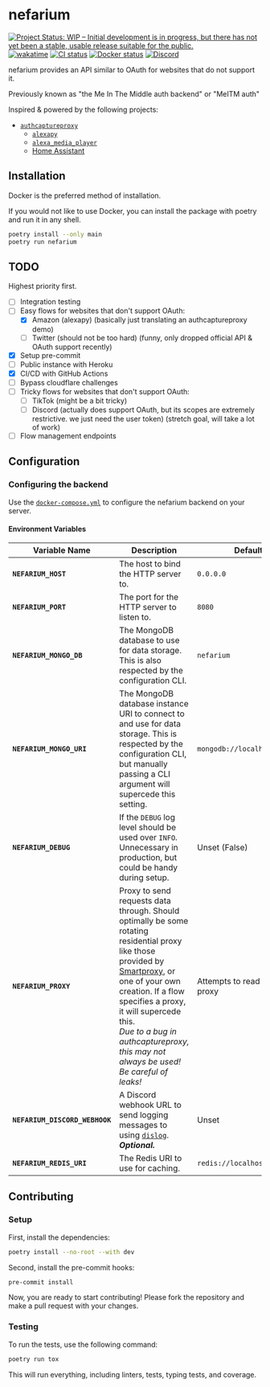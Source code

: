 # nefarium

[![Project Status: WIP – Initial development is in progress, but there has not yet been a stable, usable release suitable for the public.](https://www.repostatus.org/badges/latest/wip.svg)](https://www.repostatus.org/#wip)
[![wakatime](https://wakatime.com/badge/github/regulad/nefarium.svg)](https://wakatime.com/badge/github/regulad/nefarium)
[![CI status](https://github.com/nefarium/nefarium/actions/workflows/ci.yml/badge.svg)](https://github.com/nefarium/nefarium/actions/workflows/ci.yml)
[![Docker status](https://github.com/nefarium/nefarium/actions/workflows/docker-publish.yml/badge.svg)](https://github.com/nefarium/nefarium/actions/workflows/docker-publish.yml)
[![Discord](https://img.shields.io/discord/1071033007663751179?logo=discord)](https://discord.gg/vPvcNb9RNx)

nefarium provides an API similar to OAuth for websites that do not support it.

Previously known as "the Me In The Middle auth backend" or "MeITM auth"

Inspired & powered by the following projects:

* [`authcaptureproxy`](https://pypi.org/project/authcaptureproxy/)
  * [`alexapy`](https://pypi.org/project/alexapy/)
  * [`alexa_media_player`](https://github.com/custom-components/alexa_media_player)
  * [Home Assistant](https://www.home-assistant.io)


## Installation

Docker is the preferred method of installation.

If you would not like to use Docker, you can install the package with poetry and run it in any shell.

```bash
poetry install --only main
poetry run nefarium
```

## TODO

Highest priority first.

- [ ] Integration testing
- [ ] Easy flows for websites that don't support OAuth:
  - [x] Amazon (alexapy) (basically just translating an authcaptureproxy demo)
  - [ ] Twitter (should not be too hard) (funny, only dropped official API & OAuth support recently)
- [x] Setup pre-commit
- [ ] Public instance with Heroku
- [x] CI/CD with GitHub Actions
- [ ] Bypass cloudflare challenges
- [ ] Tricky flows for websites that don't support OAuth:
  - [ ] TikTok (might be a bit tricky)
  - [ ] Discord (actually does support OAuth, but its scopes are extremely restrictive. we just need the user token) (stretch goal, will take a lot of work)
- [ ] Flow management endpoints

## Configuration

### Configuring the backend

Use the [`docker-compose.yml`](./docker-compose.yml) to configure the nefarium backend on your server.

#### Environment Variables

| Variable Name                  | Description                                                                                                                                                                                                                                                                                                                         | Default                       |
|--------------------------------|-------------------------------------------------------------------------------------------------------------------------------------------------------------------------------------------------------------------------------------------------------------------------------------------------------------------------------------|-------------------------------|
| **`NEFARIUM_HOST`**            | The host to bind the HTTP server to.                                                                                                                                                                                                                                                                                                | `0.0.0.0`                     |
| **`NEFARIUM_PORT`**            | The port for the HTTP server to listen to.                                                                                                                                                                                                                                                                                          | `8080`                        |
| **`NEFARIUM_MONGO_DB`**        | The MongoDB database to use for data storage. This is also respected by the configuration CLI.                                                                                                                                                                                                                                      | `nefarium`                    |
| **`NEFARIUM_MONGO_URI`**       | The MongoDB database instance URI to connect to and use for data storage. This is respected by the configuration CLI, but manually passing a CLI argument will supercede this setting.                                                                                                                                              | `mongodb://localhost:27017`   |
| **`NEFARIUM_DEBUG`**           | If the `DEBUG` log level should be used over `INFO`. Unnecessary in production, but could be handy during setup.                                                                                                                                                                                                                    | Unset (False)                 |
| **`NEFARIUM_PROXY`**           | Proxy to send requests data through. Should optimally be some rotating residential proxy like those provided by [Smartproxy](https://smartproxy.com), or one of your own creation. If a flow specifies a proxy, it will supercede this. <br/> *Due to a bug in authcaptureproxy, this may not always be used! Be careful of leaks!* | Attempts to read system proxy |
| **`NEFARIUM_DISCORD_WEBHOOK`** | A Discord webhook URL to send logging messages to using [`dislog`](https://github.com/regulad/dislog). ***Optional.***                                                                                                                                                                                                              | Unset                         |
| **`NEFARIUM_REDIS_URI`**       | The Redis URI to use for caching.                                                                                                                                                                                                                                                                                                   | `redis://localhost:6379`      |

## Contributing

### Setup

First, install the dependencies:

```bash
poetry install --no-root --with dev
```

Second, install the pre-commit hooks:

```bash
pre-commit install
```

Now, you are ready to start contributing! Please fork the repository and make a pull request with your changes.

### Testing

To run the tests, use the following command:

```bash
poetry run tox
```

This will run everything, including linters, tests, typing tests, and coverage.
